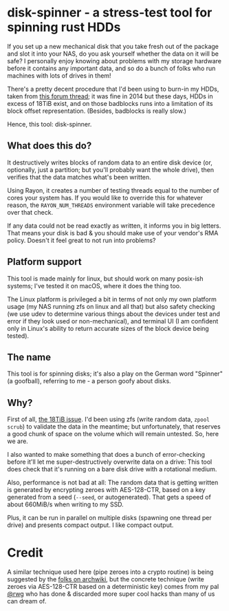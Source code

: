 # disk-spinner - a stress-test tool for spinning rust HDDs

If you set up a new mechanical disk that you take fresh out of the package and slot it into your NAS, do you ask yourself whether the data on it will be safe? I personally enjoy knowing about problems with my storage hardware before it contains any important data, and so do a bunch of folks who run machines with lots of drives in them!

There's a pretty decent procedure that I'd been using to burn-in my HDDs, taken from [this forum thread](https://www.truenas.com/community/resources/hard-drive-burn-in-testing.92/); it was fine in 2014 but these days, HDDs in excess of 18TiB exist, and on those badblocks runs into a limitation of its block offset representation. (Besides, badblocks is really slow.)

Hence, this tool: disk-spinner.

## What does this do?

It destructively writes blocks of random data  to an entire disk device (or, optionally, just a partition; but you'll probably want the whole drive), then verifies that the data matches what's been written.

Using Rayon, it creates a number of testing threads equal to the number of cores your system has. If you would like to override this for whatever reason, the `RAYON_NUM_THREADS` environment variable will take precedence over that check.

If any data could not be read exactly as written, it informs you in big letters. That means your disk is bad & you should make use of your vendor's RMA policy. Doesn't it feel great to not run into problems?

## Platform support

This tool is made mainly for linux, but should work on many posix-ish systems; I've tested it on macOS, where it does the thing too.

The Linux platform is privileged a bit in terms of not only my own platform usage (my NAS running zfs on linux and all that) but also safety checking (we use udev to determine various things about the devices under test and error if they look used or non-mechanical), and terminal UI (I am confident only in Linux's ability to return accurate sizes of the block device being tested).

## The name

This tool is for spinning disks; it's also a play on the German word "Spinner" (a goofball), referring to me - a person goofy about disks.

## Why?

First of all, [the 18TiB issue](https://www.reddit.com/r/DataHoarder/comments/fbst8m/alternative_to_badblocks/). I'd been using zfs (write random data, `zpool scrub`) to validate the data in the meantime; but unfortunately, that reserves a good chunk of space on the volume which will remain untested. So, here we are.

I also wanted to make something that does a bunch of error-checking before it'll let me super-destructively overwrite data on a drive: This tool does check that it's running on a bare disk drive with a rotational medium.

Also, performance is not bad at all: The random data that is getting written is generated by encrypting zeroes with AES-128-CTR, based on a key generated from a seed (`--seed`, or autogenerated). That gets a speed of about 660MiB/s when writing to my SSD.

Plus, it can be run in parallel on multiple disks (spawning one thread per drive) and presents compact output. I like compact output.

# Credit

A similar technique used here (pipe zeroes into a crypto routine) is being suggested by the [folks on archwiki](https://wiki.archlinux.org/title/Badblocks#Alternatives), but the concrete technique (write zeroes via AES-128-CTR based on a deterministic key) comes from my pal [@rwg](https://github.com/rwg) who has done & discarded more super cool hacks than many of us can dream of.
